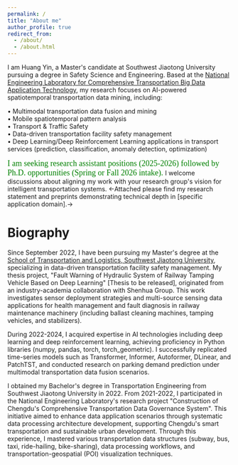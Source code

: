 ```yaml
---
permalink: /
title: "About me"
author_profile: true
redirect_from: 
  - /about/
  - /about.html
---
```


I am Huang Yin, a Master's candidate at Southwest Jiaotong University pursuing a degree in Safety Science and Engineering. Based at the [National Engineering Laboratory for Comprehensive Transportation Big Data Application Technology](https://ctt.swjtu.edu.cn/yethan/WebIndexAction?setAction=common&sid=79FADCFD4573759D), my research focuses on AI-powered spatiotemporal transportation data mining, including:  

• Multimodal transportation data fusion and mining  
• Mobile spatiotemporal pattern analysis  
• Transport & Traffic Safety  
• Data-driven transportation facility safety management  
• Deep Learning/Deep Reinforcement Learning applications in transport services (prediction, classification, anomaly detection, optimization)  

<font face="Times New Roman" color=green size=4>I am seeking research assistant positions (2025-2026) followed by Ph.D. opportunities (Spring or Fall 2026 intake). </font>I welcome discussions about aligning my work with your research group's vision for intelligent transportation systems. 
<-Attached please find my research statement and preprints demonstrating technical depth in [specific application domain].->

Biography
======
Since September 2022, I have been pursuing my Master's degree at the [School of Transportation and Logistics, Southwest Jiaotong University](https://ctt.swjtu.edu.cn/yethan/WebIndexAction), specializing in data-driven transportation facility safety management. My thesis project, "Fault Warning of Hydraulic System of Railway Tamping Vehicle Based on Deep Learning" [Thesis to be released], originated from an industry-academia collaboration with Shenhua Group. This work investigates sensor deployment strategies and multi-source sensing data applications for health management and fault diagnosis in railway maintenance machinery (including ballast cleaning machines, tamping vehicles, and stabilizers).

During 2022-2024, I acquired expertise in AI technologies including deep learning and deep reinforcement learning, achieving proficiency in Python libraries (numpy, pandas, torch, torch_geometric). I successfully replicated time-series models such as Transformer, Informer, Autoformer, DLinear, and PatchTST, and conducted research on parking demand prediction under multimodal transportation data fusion scenarios.

I obtained my Bachelor's degree in Transportation Engineering from Southwest Jiaotong University in 2022. From 2021-2022, I participated in the National Engineering Laboratory's research project "Construction of Chengdu's Comprehensive Transportation Data Governance System". This initiative aimed to enhance data application scenarios through systematic data processing architecture development, supporting Chengdu's smart transportation and sustainable urban development. Through this experience, I mastered various transportation data structures (subway, bus, taxi, ride-hailing, bike-sharing), data processing workflows, and transportation-geospatial (POI) visualization techniques.
